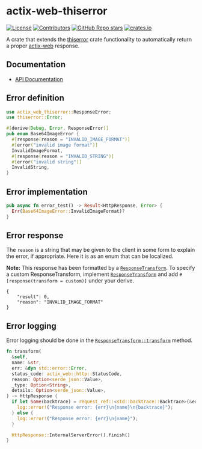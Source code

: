 # actix-web-thiserror

[![License](https://img.shields.io/github/license/enzious/actix-web-thiserror)](https://github.com/enzious/actix-web-thiserror/blob/master/LICENSE.md)
[![Contributors](https://img.shields.io/github/contributors/enzious/actix-web-thiserror)](https://github.com/enzious/actix-web-thiserror/graphs/contributors)
[![GitHub Repo stars](https://img.shields.io/github/stars/enzious/actix-web-thiserror?style=social)](https://github.com/enzious/actix-web-thiserror)
[![crates.io](https://img.shields.io/crates/v/actix-web-thiserror.svg)](https://crates.io/crates/actix-web-thiserror)

A crate that extends the [thiserror] crate functionality to automatically
return a proper [actix-web] response.

## Documentation

- [API Documentation](https://docs.rs/actix-web-thiserror)

## Error definition
```rust
use actix_web_thiserror::ResponseError;
use thiserror::Error;

#[derive(Debug, Error, ResponseError)]
pub enum Base64ImageError {
  #[response(reason = "INVALID_IMAGE_FORMAT")]
  #[error("invalid image format")]
  InvalidImageFormat,
  #[response(reason = "INVALID_STRING")]
  #[error("invalid string")]
  InvalidString,
}
```

## Error implementation
```rust
pub async fn error_test() -> Result<HttpResponse, Error> {
  Err(Base64ImageError::InvalidImageFormat)?
}
```

## Error response

The `reason` is a string that may be given to the client in some form to explain
the error, if appropriate. Here it is as an enum that can be localized.

**Note:** This response has been formatted by a [`ResponseTransform`][response_transform]. To specify a custom ResponseTransform, implement [`ResponseTransform`][response_transform] and add `#[response(transform = custom)]` under your derive.

```
{
    "result": 0,
    "reason": "INVALID_IMAGE_FORMAT"
}
```

## Error logging

Error logging should be done in the [`ResponseTransform::transform`][ResponseTransform::transform] method.

```rust
fn transform(
  &self,
  name: &str,
  err: &dyn std::error::Error,
  status_code: actix_web::http::StatusCode,
  reason: Option<serde_json::Value>,
  _type: Option<String>,
  details: Option<serde_json::Value>,
) -> HttpResponse {
  if let Some(backtrace) = request_ref::<std::backtrace::Backtrace>(&err) {
    log::error!("Response error: {err}\n{name}\n{backtrace}");
  } else {
    log::error!("Response error: {err}\n{name}");
  }

  HttpResponse::InternalServerError().finish()
}
```

[thiserror]: https://docs.rs/thiserror
[actix-web]: https://docs.rs/actix-web
[response_transform]: crate::ResponseTransform
[ResponseTransform::transform]: crate::ResponseTransform::transform
